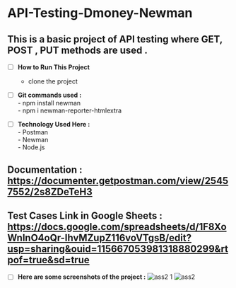 # API-Testing-Dmoney-Newman
##  This is a basic project of API testing where GET, POST , PUT methods are used .


- [ ] <b>How to Run This Project </b><br>
     - clone the project <br>
     
- [ ] <b>Git commands used :</b> <br>
      -  npm install newman <br>
      -  npm i newman-reporter-htmlextra <br>
                 
- [ ] <b>Technology Used Here :</b><br>
                - Postman<br>
                - Newman<br>
                - Node.js <br>
          
## <b>Documentation :</b> https://documenter.getpostman.com/view/25457552/2s8ZDeTeH3

## <b>Test Cases Link in Google Sheets : </b> https://docs.google.com/spreadsheets/d/1F8XoWnlnO4oQr-IhvMZupZ116voVTgsB/edit?usp=sharing&ouid=115667053981318880299&rtpof=true&sd=true

- [ ] <b>Here are some screenshots of the project :</b>
![ass2 1](https://user-images.githubusercontent.com/85759553/215075760-b7373e02-81ed-4c91-851a-3accbaecb59e.PNG)
![ass2](https://user-images.githubusercontent.com/85759553/215075777-5a551325-a18a-4345-a7e1-8b61b1685742.PNG)
